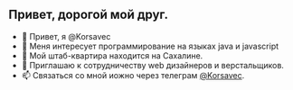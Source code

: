 
## Привет, дорогой мой друг.

- 👋 Привет, я @Korsavec
- 👀 Меня интересует программирование на языках java и javascript
- 🌱 Мой штаб-квартира находится на Сахалине.
- 💞️ Приглашаю к сотрудничеству web дизайнеров и верстальщиков.
- 📫 Связаться со мной иожно через телеграм [@Korsavec](https://https://t.me/Korsavec).

